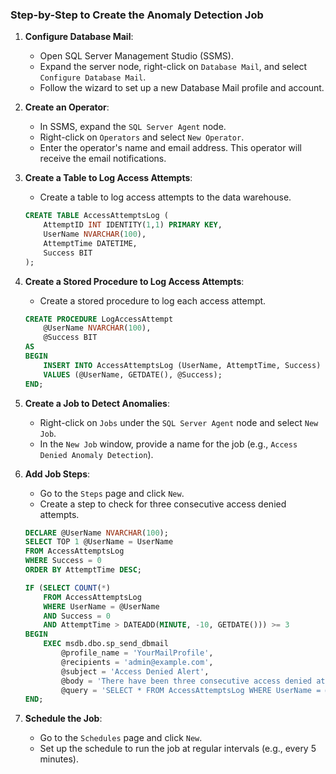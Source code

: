 ### Step-by-Step to Create the Anomaly Detection Job

1. **Configure Database Mail**:
   - Open SQL Server Management Studio (SSMS).
   - Expand the server node, right-click on `Database Mail`, and select `Configure Database Mail`.
   - Follow the wizard to set up a new Database Mail profile and account.

2. **Create an Operator**:
   - In SSMS, expand the `SQL Server Agent` node.
   - Right-click on `Operators` and select `New Operator`.
   - Enter the operator's name and email address. This operator will receive the email notifications.

3. **Create a Table to Log Access Attempts**:
   - Create a table to log access attempts to the data warehouse.
   ```sql
   CREATE TABLE AccessAttemptsLog (
       AttemptID INT IDENTITY(1,1) PRIMARY KEY,
       UserName NVARCHAR(100),
       AttemptTime DATETIME,
       Success BIT
   );
   ```

4. **Create a Stored Procedure to Log Access Attempts**:
   - Create a stored procedure to log each access attempt.
   ```sql
   CREATE PROCEDURE LogAccessAttempt
       @UserName NVARCHAR(100),
       @Success BIT
   AS
   BEGIN
       INSERT INTO AccessAttemptsLog (UserName, AttemptTime, Success)
       VALUES (@UserName, GETDATE(), @Success);
   END;
   ```

5. **Create a Job to Detect Anomalies**:
   - Right-click on `Jobs` under the `SQL Server Agent` node and select `New Job`.
   - In the `New Job` window, provide a name for the job (e.g., `Access Denied Anomaly Detection`).

6. **Add Job Steps**:
   - Go to the `Steps` page and click `New`.
   - Create a step to check for three consecutive access denied attempts.
   ```sql
   DECLARE @UserName NVARCHAR(100);
   SELECT TOP 1 @UserName = UserName
   FROM AccessAttemptsLog
   WHERE Success = 0
   ORDER BY AttemptTime DESC;

   IF (SELECT COUNT(*) 
       FROM AccessAttemptsLog 
       WHERE UserName = @UserName 
       AND Success = 0 
       AND AttemptTime > DATEADD(MINUTE, -10, GETDATE())) >= 3
   BEGIN
       EXEC msdb.dbo.sp_send_dbmail
           @profile_name = 'YourMailProfile',
           @recipients = 'admin@example.com',
           @subject = 'Access Denied Alert',
           @body = 'There have been three consecutive access denied attempts to the northwind_DW data warehouse.',
           @query = 'SELECT * FROM AccessAttemptsLog WHERE UserName = @UserName AND Success = 0 AND AttemptTime > DATEADD(MINUTE, -10, GETDATE())';
   END;
   ```

7. **Schedule the Job**:
   - Go to the `Schedules` page and click `New`.
   - Set up the schedule to run the job at regular intervals (e.g., every 5 minutes).
